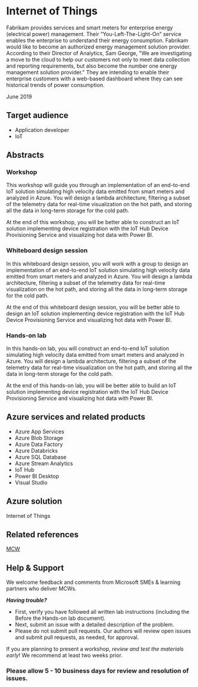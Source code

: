# Internet of Things

Fabrikam provides services and smart meters for enterprise energy (electrical power) management. Their “You-Left-The-Light-On” service enables the enterprise to understand their energy consumption. Fabrikam would like to become an authorized energy management solution provider. According to their Director of Analytics, Sam George, "We are investigating a move to the cloud to help our customers not only to meet data collection and reporting requirements, but also become the number one energy management solution provider." They are intending to enable their enterprise customers with a web-based dashboard where they can see historical trends of power consumption.

June 2019

## Target audience

- Application developer
- IoT

## Abstracts

### Workshop

This workshop will guide you through an implementation of an end-to-end IoT solution simulating high velocity data emitted from smart meters and analyzed in Azure. You will design a lambda architecture, filtering a subset of the telemetry data for real-time visualization on the hot path, and storing all the data in long-term storage for the cold path.

At the end of this workshop, you will be better able to construct an IoT solution implementing device registration with the IoT Hub Device Provisioning Service and visualizing hot data with Power BI.

### Whiteboard design session

In this whiteboard design session, you will work with a group to design an implementation of an end-to-end IoT solution simulating high velocity data emitted from smart meters and analyzed in Azure. You will design a lambda architecture, filtering a subset of the telemetry data for real-time visualization on the hot path, and storing all the data in long-term storage for the cold path.

At the end of this whiteboard design session, you will be better able to design an IoT solution implementing device registration with the IoT Hub Device Provisioning Service and visualizing hot data with Power BI.

### Hands-on lab

In this hands-on lab, you will construct an end-to-end IoT solution simulating high velocity data emitted from smart meters and analyzed in Azure. You will design a lambda architecture, filtering a subset of the telemetry data for real-time visualization on the hot path, and storing all the data in long-term storage for the cold path.

At the end of this hands-on lab, you will be better able to build an IoT solution implementing device registration with the IoT Hub Device Provisioning Service and visualizing hot data with Power BI.

## Azure services and related products

- Azure App Services
- Azure Blob Storage
- Azure Data Factory
- Azure Databricks
- Azure SQL Database
- Azure Stream Analytics
- IoT Hub
- Power BI Desktop
- Visual Studio

## Azure solution

Internet of Things

## Related references

[MCW](https://github.com/Microsoft/MCW)

## Help & Support

We welcome feedback and comments from Microsoft SMEs & learning partners who deliver MCWs.  

***Having trouble?***
- First, verify you have followed all written lab instructions (including the Before the Hands-on lab document).
- Next, submit an issue with a detailed description of the problem.
- Please do not submit pull requests. Our authors will review open issues and submit pull requests, as needed, for approval.  

If you are planning to present a workshop, *review and test the materials early*! We recommend at least two weeks prior.

### Please allow 5 - 10 business days for review and resolution of issues.
